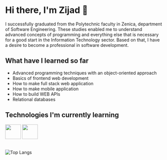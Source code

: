 # Hi there, I'm Zijad 👋

<p> I successfully graduated from the Polytechnic faculty in Zenica, department of Software Engineering. These studies enabled me to understand advanced concepts of programming and everything else that is necessary for a good start in the Information Technology sector. Based on that, I have a desire to become a professional in software development.</p>

## What have I learned so far

<ul>
  <li>Advanced programming techniques with an object-oriented approach</li>
  <li>Basics of frontend web development</li>
  <li>How to make full stack web application</li>
  <li>How to make mobile application</li>
  <li>How to build WEB APIs</li>
  <li>Relational databases</li>
</ul>

## Technologies I'm currently learning

<div display="flex">
  <img src="https://skillicons.dev/icons?i=dotnet" width="50px" height="47px" />
  <img src="https://skillicons.dev/icons?i=webflow" width="50px" height="47px" />
</div>

<br>

![Top Langs](https://github-readme-stats.vercel.app/api/top-langs/?username=zijadddd&layout=compact&theme=dark)
